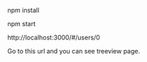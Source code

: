 npm install

npm start


http://localhost:3000/#/users/0

Go to this url and you can see treeview page.
